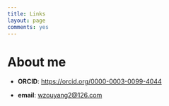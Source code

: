 ```yaml
---
title: Links
layout: page
comments: yes
---
```


# About me  
- **ORCID**: <a href="https://orcid.org/0000-0003-0099-4044" target="_blank">https://orcid.org/0000-0003-0099-4044</a>  
 
- **email**: wzouyang2@126.com
